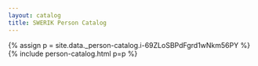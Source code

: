 ```yaml
---
layout: catalog
title: SWERIK Person Catalog
---
```

{% assign p = site.data._person-catalog.i-69ZLoSBPdFgrd1wNkm56PY %}
{% include person-catalog.html p=p %}

